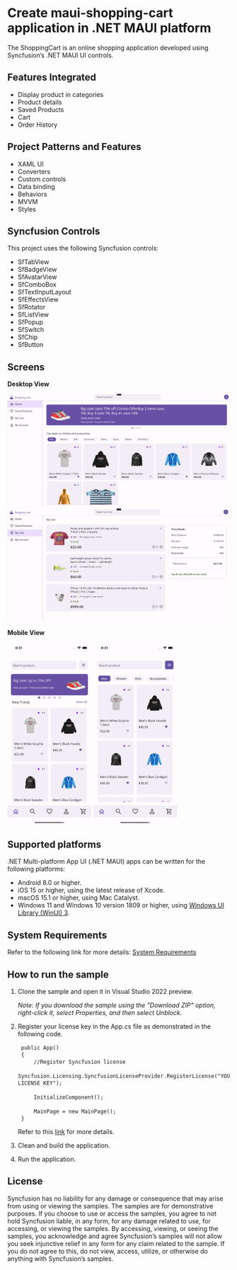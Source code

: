 # Create maui-shopping-cart application in .NET MAUI platform 

The ShoppingCart is an online shopping application developed using Syncfusion’s .NET MAUI UI controls.

## Features Integrated

- Display product in categories
- Product details
- Saved Products
- Cart
- Order History

## Project Patterns and Features

- XAML UI
- Converters
- Custom controls
- Data binding
- Behaviors
- MVVM
- Styles

## Syncfusion Controls

This project uses the following Syncfusion controls:

- SfTabView
- SfBadgeView
- SfAvatarView
- SfComboBox
- SfTextInputLayout
- SfEffectsView
- SfRotator
- SfListView
- SfPopup
- SfSwitch
- SfChip
- SfButton

## Screens

**Desktop View** 

<img src="Images\home_pagedesktop.png" Width="600" />
<img src="Images\cart_pagedesktop.png" Width="600" />

**Mobile View**

<img src="Images\home_pagemobile.png" Width="190" />  <img src="Images\filter_pagemobile.png" Width="190" />

## Supported platforms

.NET Multi-platform App UI (.NET MAUI) apps can be written for the following platforms:

* Android 8.0 or higher.
* iOS 15 or higher, using the latest release of Xcode.
* macOS 15.1 or higher, using Mac Catalyst.
* Windows 11 and Windows 10 version 1809 or higher, using [Windows UI Library (WinUI) 3](https://learn.microsoft.com/en-us/windows/apps/winui/winui3/).

## System Requirements

Refer to the following link for more details: [System Requirements](https://help.syncfusion.com/maui/system-requirements)

## How to run the sample

1. Clone the sample and open it in Visual Studio 2022 preview.

   *Note: If you download the sample using the "Download ZIP" option, right-click it, select Properties, and then select Unblock.*

2. Register your license key in the App.cs file as demonstrated in the following code.

		public App()
		{
			//Register Syncfusion license
			Syncfusion.Licensing.SyncfusionLicenseProvider.RegisterLicense("YOUR LICENSE KEY");
		
			InitializeComponent();
		
			MainPage = new MainPage();
		}
		
	Refer to this [link](https://help.syncfusion.com/maui/licensing/overview) for more details.

3. Clean and build the application.

4. Run the application.

## License

Syncfusion has no liability for any damage or consequence that may arise from using or viewing the samples. The samples are for demonstrative purposes. If you choose to use or access the samples, you agree to not hold Syncfusion liable, in any form, for any damage related to use, for accessing, or viewing the samples. By accessing, viewing, or seeing the samples, you acknowledge and agree Syncfusion’s samples will not allow you seek injunctive relief in any form for any claim related to the sample. If you do not agree to this, do not view, access, utilize, or otherwise do anything with Syncfusion’s samples.